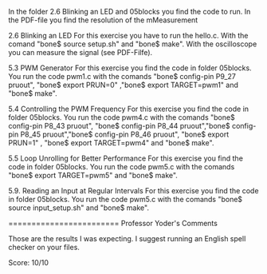 In the folder 2.6 Blinking an LED and 05blocks you find the code to run. In the PDF-file you find the resolution of the mMeasurement

2.6 Blinking an LED
For this exercise you have to run the hello.c. With the comand 
"bone$ source setup.sh" and "bone$ make". With the oscilloscope you can measure the signal (see PDF-Filfe). 

5.3 PWM Generator
For this exercise you find the code in folder 05blocks. You run the code pwm1.c with the comands "bone$ config-pin P9_27 pruout", 
"bone$ export PRUN=0" ,"bone$ export TARGET=pwm1" and "bone$ make". 

5.4 Controlling the PWM Frequency 
For this exercise you find the code in folder 05blocks. You run the code pwm4.c with the comands "bone$ config-pin P8_43 pruout",
"bone$ config-pin P8_44 pruout","bone$ config-pin P8_45 pruout","bone$ config-pin P8_46 pruout", "bone$ export PRUN=1" ,
"bone$ export TARGET=pwm4" and "bone$ make".

5.5 Loop Unrolling for Better Performance
For this exercise you find the code in folder 05blocks. You run the code pwm5.c with the comands "bone$ export TARGET=pwm5" 
and "bone$ make". 

5.9. Reading an Input at Regular Intervals
For this exercise you find the code in folder 05blocks. You run the code pwm5.c with the comands "bone$ source input_setup.sh"
 and "bone$ make".

========================
Professor Yoder's Comments

Those are the results I was expecting.
I suggest running an English spell checker on your files.

Score:  10/10

